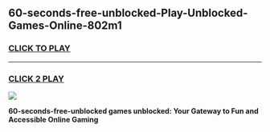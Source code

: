 
## 60-seconds-free-unblocked-Play-Unblocked-Games-Online-802m1
<h3>
<a href="https://premium76.site?title=60-seconds-free-unblocked&ref=25A">CLICK TO PLAY</a></h3>
<hr>

<h3>
<a href="https://premium76.site?title=60-seconds-free-unblocked&ref=25A">CLICK 2 PLAY</a>
  
</h3>

<a href="https://premium76.site?title=60-seconds-free-unblocked&ref=25A"><img src="https://clearcache.store/games.png"></a>


**60-seconds-free-unblocked games unblocked: Your Gateway to Fun and Accessible Online Gaming**
